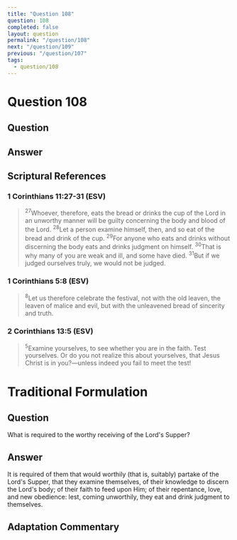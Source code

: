 ```yaml
---
title: "Question 108"
question: 108
completed: false
layout: question
permalink: "/question/108"
next: "/question/109"
previous: "/question/107"
tags:
  - question/108
---
```

# Question 108

## Question


## Answer


## Scriptural References
### 1 Corinthians 11:27-31 (ESV)
> <sup>27</sup>Whoever, therefore, eats the bread or drinks the cup of the Lord in an unworthy manner will be guilty concerning the body and blood of the Lord.
> <sup>28</sup>Let a person examine himself, then, and so eat of the bread and drink of the cup.
> <sup>29</sup>For anyone who eats and drinks without discerning the body eats and drinks judgment on himself.
> <sup>30</sup>That is why many of you are weak and ill, and some have died.
> <sup>31</sup>But if we judged ourselves truly, we would not be judged.

### 1 Corinthians 5:8 (ESV)
> <sup>8</sup>Let us therefore celebrate the festival, not with the old leaven, the leaven of malice and evil, but with the unleavened bread of sincerity and truth.

### 2 Corinthians 13:5 (ESV)
> <sup>5</sup>Examine yourselves, to see whether you are in the faith. Test yourselves. Or do you not realize this about yourselves, that Jesus Christ is in you?—unless indeed you fail to meet the test!

# Traditional Formulation
## Question
What is required to the worthy receiving of the Lord's Supper?

## Answer
It is required of them that would worthily (that is, suitably) partake of the Lord's Supper, that they examine themselves, of their knowledge to discern the Lord's body; of their faith to feed upon Him; of their repentance, love, and new obedience: lest, coming unworthily, they eat and drink judgment to themselves.

## Adaptation Commentary
